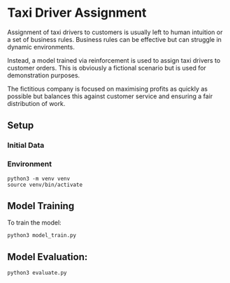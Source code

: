# Taxi Driver Assignment
Assignment of taxi drivers to customers is usually left to human intuition or a set of 
business rules. Business rules can be effective but can struggle in dynamic environments. 

Instead, a model trained via reinforcement is used to assign taxi drivers to customer orders. This is 
obviously a fictional scenario but is used for demonstration purposes. 

The fictitious company is focused on maximising profits as quickly as possible but balances this 
against customer service and ensuring a fair distribution of work.

## Setup
### Initial Data

### Environment

```shell
python3 -m venv venv
source venv/bin/activate
```

## Model Training
To train the model:

```shell
python3 model_train.py
```

## Model Evaluation:

```shell
python3 evaluate.py
```

## 